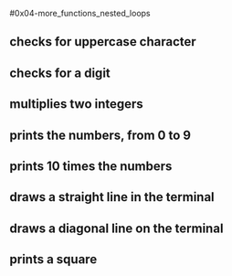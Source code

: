 #0x04-more_functions_nested_loops
## checks for uppercase character
## checks for a digit
## multiplies two integers
## prints the numbers, from 0 to 9
## prints 10 times the numbers
## draws a straight line in the terminal
## draws a diagonal line on the terminal
## prints a square
